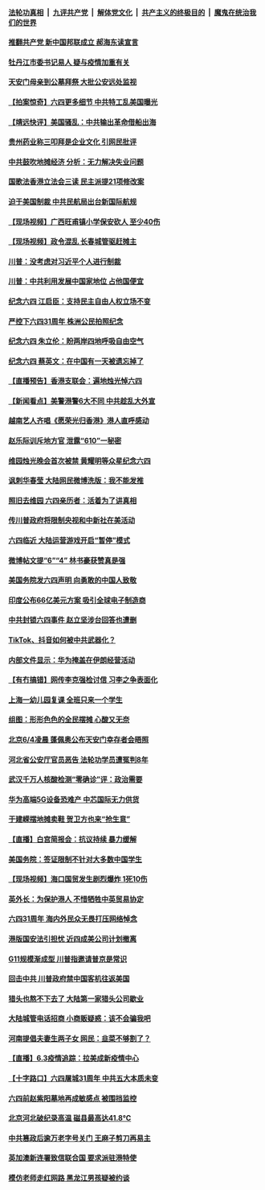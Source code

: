

####  [法轮功真相](../../../../basic/blob/master/README.md?t=06041731) &nbsp;|&nbsp; [九评共产党](../../../../9ping.md/blob/master/README.md?t=06041731) &nbsp;|&nbsp; [解体党文化](../../../../jtdwh.md/blob/master/README.md?t=06041731)  &nbsp;|&nbsp; [共产主义的终极目的](../../../../gczydzjmd.md/blob/master/README.md?t=06041731) &nbsp;|&nbsp; [魔鬼在统治我们的世界](../../../../mgztzwmdsj.md/blob/master/README.md?t=06041731) 

#### [推翻共产党 新中国邦联成立 郝海东读宣言](../pages/nsc413/n12160534.md?t=06041731) 


#### [牡丹江市委书记易人 疑与疫情加重有关](../pages/nsc413/n12160077.md?t=06041731) 

#### [天安门母亲到公墓拜祭 大批公安远处监视](../pages/nsc413/n12160172.md?t=06041731) 

#### [【拍案惊奇】六四更多细节 中共特工乱美国曝光](../pages/nsc413/n12159597.md?t=06041731) 

#### [【靖远快评】美国骚乱：中共输出革命借船出海](../pages/nsc413/n12159611.md?t=06041731) 

#### [贵州药业称三叩拜是企业文化 引网民批评](../pages/nsc413/n12159718.md?t=06041731) 

#### [中共鼓吹地摊经济 分析：无力解决失业问题](../pages/nsc413/n12159305.md?t=06041731) 

#### [国歌法香港立法会三读 民主派提21项修改案](../pages/nsc413/n12158457.md?t=06041731) 

#### [迫于美国制裁 中共民航局出台新国际航规](../pages/nsc413/n12159695.md?t=06041731) 

#### [【现场视频】广西旺甫镇小学保安砍人 至少40伤](../pages/nsc413/n12159725.md?t=06041731) 

#### [【现场视频】政令混乱 长春城管驱赶摊主](../pages/nsc413/n12158944.md?t=06041731) 

#### [川普：没考虑对习近平个人进行制裁](../pages/nsc413/n12159293.md?t=06041731) 

#### [川普：中共利用发展中国家地位 占他国便宜](../pages/nsc413/n12159303.md?t=06041731) 

#### [纪念六四 江启臣：支持民主自由人权立场不变](../pages/nsc413/n12159534.md?t=06041731) 

#### [严控下六四31周年 株洲公民拍照纪念](../pages/nsc413/n12159332.md?t=06041731) 

#### [纪念六四 朱立伦：盼两岸四地呼吸自由空气](../pages/nsc413/n12158114.md?t=06041731) 

#### [纪念六四 蔡英文：在中国有一天被遗忘掉了](../pages/nsc413/n12159378.md?t=06041731) 

#### [【直播预告】香港支联会：遍地烛光悼六四](../pages/nsc413/n12159202.md?t=06041731) 

#### [【新闻看点】美警港警6大不同 中共趁乱大外宣](../pages/nsc413/n12158991.md?t=06041731) 

#### [越南艺人齐唱《愿荣光归香港》港人直呼感动](../pages/nsc413/n12159261.md?t=06041731) 

#### [赵乐际训斥地方官 泄露“610”一秘密](../pages/nsc413/n12150090.md?t=06041731) 

#### [维园烛光晚会首次被禁 黄耀明等众星纪念六四](../pages/nsc413/n12158987.md?t=06041731) 

#### [讽刺华春莹 大陆网民微博洗版：我不能发推](../pages/nsc413/n12159216.md?t=06041731) 

#### [照旧去维园 六四亲历者：活着为了讲真相](../pages/nsc413/n12159127.md?t=06041731) 

#### [传川普政府将限制央视和中新社在美活动](../pages/nsc413/n12159065.md?t=06041731) 

#### [六四临近 大陆运营游戏开启“暂停”模式](../pages/nsc413/n12159055.md?t=06041731) 

#### [微博帖文提“6”“4” 林书豪获赞真是强](../pages/nsc413/n12158748.md?t=06041731) 

#### [美国务院发六四声明 向勇敢的中国人致敬](../pages/nsc413/n12159007.md?t=06041731) 

#### [印度公布66亿美元方案 吸引全球电子制造商](../pages/nsc413/n12158960.md?t=06041731) 

#### [中共封锁六四事件 赵立坚涉台回答也遭删](../pages/nsc413/n12158878.md?t=06041731) 

#### [TikTok、抖音如何被中共武器化？](../pages/nsc413/n12149301.md?t=06041731) 

#### [内部文件显示：华为掩盖在伊朗经营活动](../pages/nsc413/n12158587.md?t=06041731) 

#### [【有冇搞错】网传李克强检讨信 习李之争表面化](../pages/nsc413/n12158883.md?t=06041731) 

#### [上海一幼儿园复课 全班只来一个学生](../pages/nsc413/n12158922.md?t=06041731) 

#### [组图：形形色色的全民摆摊 心酸又无奈](../pages/nsc413/n12158679.md?t=06041731) 

#### [北京6/4凌晨 蓬佩奥公布天安门幸存者会晤照](../pages/nsc413/n12158858.md?t=06041731) 

#### [河北省公安厅官员恶告 法轮功学员遭冤判8年](../pages/nsc413/n12155605.md?t=06041731) 

#### [武汉千万人核酸检测“零确诊”评：政治需要](../pages/nsc413/n12158771.md?t=06041731) 

#### [华为高端5G设备恐难产 中芯国际无力供货](../pages/nsc413/n12158765.md?t=06041731) 

#### [于建嵘摆地摊卖鞋 贺卫方也来“抢生意”](../pages/nsc413/n12158863.md?t=06041731) 

#### [【直播】白宫简报会：抗议持续 暴力缓解](../pages/nsc413/n12155990.md?t=06041731) 

#### [美国务院：签证限制不针对大多数中国学生](../pages/nsc413/n12158789.md?t=06041731) 

#### [【现场视频】海口国贸发生剧烈爆炸 1死10伤](../pages/nsc413/n12158763.md?t=06041731) 

#### [英外长：为保护港人 不惜牺牲中英贸易协定](../pages/nsc413/n12158644.md?t=06041731) 

#### [六四31周年 海内外民众无畏打压网络悼念](../pages/nsc413/n12158005.md?t=06041731) 

#### [港版国安法引担忧 近四成美公司计划撤离](../pages/nsc413/n12158412.md?t=06041731) 

#### [G11规模渐成型 川普指邀请普京是常识](../pages/nsc413/n12158395.md?t=06041731) 

#### [回击中共 川普政府禁中国客机往返美国](../pages/nsc413/n12158407.md?t=06041731) 

#### [猎头也熬不下去了 大陆第一家猎头公司歇业](../pages/nsc413/n12158416.md?t=06041731) 

#### [大陆城管电话招商 小商贩疑惑：该不会骗我吧](../pages/nsc413/n12158258.md?t=06041731) 

#### [河南提倡夫妻生两子女 网民：韭菜不够割了？](../pages/nsc413/n12158276.md?t=06041731) 


#### [【直播】6.3疫情追踪：拉美成新疫情中心](../pages/nsc413/n12157990.md?t=06041731) 

#### [【十字路口】六四屠城31周年 中共五大本质未变](../pages/nsc413/n12156683.md?t=06041731) 

#### [六四前赵紫阳墓地再成敏感点 被围挡监控](../pages/nsc413/n12157869.md?t=06041731) 

#### [北京河北破纪录高温 磁县最高达41.8℃](../pages/nsc413/n12157789.md?t=06041731) 

#### [中共篡政后逾万老字号关门 王麻子剪刀再易主](../pages/nsc413/n12157184.md?t=06041731) 

#### [英加澳新连署致信联合国 要求派驻港特使](../pages/nsc413/n12157551.md?t=06041731) 

#### [模仿老师走红网路 黑龙江男孩疑被约谈](../pages/nsc413/n12157319.md?t=06041731) 

